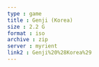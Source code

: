 ```yaml
---
type : game
title : Genji (Korea)
size : 2.2 G
format : iso
archive : zip
server : myrient
link2 : Genji%20%28Korea%29
---
```

